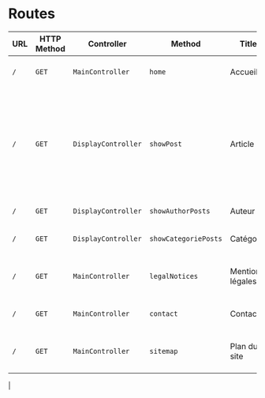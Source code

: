 # Routes

| URL | HTTP Method | Controller | Method | Title | Content | Comment |
|--|--|--|--|--|--|--|
| `/` | `GET` | `MainController` | `home` | Accueil | Les trois derniers articles |  |
| `/` | `GET` | `DisplayController` | `showPost` | Article | L'article sélectionné par l'utilisateur depuis la page d'accueil, depuis un auteur ou depuis une catégorie |  |
| `/` | `GET` | `DisplayController` | `showAuthorPosts` | Auteur | Les articles d'un auteur |  |
| `/` | `GET` | `DisplayController` | `showCategoriePosts` | Catégorie | Les  articles d'une catégorie |  |
| `/` | `GET` | `MainController` | `legalNotices` | Mentions légales | Les mentions légales du site |  |
| `/` | `GET` | `MainController` | `contact` | Contact | Les contacts d'O Clock |  |
| `/` | `GET` | `MainController` | `sitemap` | Plan du site | Le plan du site pour orienter l'utilisateur |  |
| 